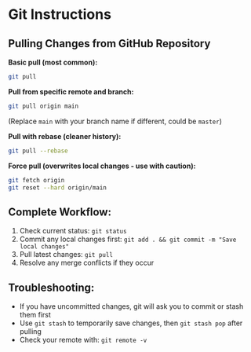 # Git Instructions

## Pulling Changes from GitHub Repository

**Basic pull (most common):**
```bash
git pull
```

**Pull from specific remote and branch:**
```bash
git pull origin main
```
(Replace `main` with your branch name if different, could be `master`)

**Pull with rebase (cleaner history):**
```bash
git pull --rebase
```

**Force pull (overwrites local changes - use with caution):**
```bash
git fetch origin
git reset --hard origin/main
```

## Complete Workflow:
1. Check current status: `git status`
2. Commit any local changes first: `git add . && git commit -m "Save local changes"`
3. Pull latest changes: `git pull`
4. Resolve any merge conflicts if they occur

## Troubleshooting:
- If you have uncommitted changes, git will ask you to commit or stash them first
- Use `git stash` to temporarily save changes, then `git stash pop` after pulling
- Check your remote with: `git remote -v`